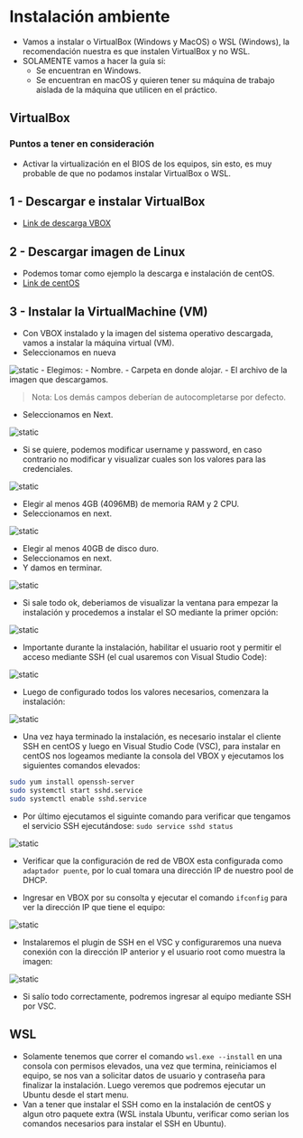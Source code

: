 
# Instalación ambiente

- Vamos a instalar o VirtualBox (Windows y MacOS) o WSL (Windows), la recomendación nuestra es que instalen VirtualBox y no WSL.
- SOLAMENTE vamos a hacer la guía si:
  - Se encuentran en Windows.
  - Se encuentran en macOS y quieren tener su máquina de trabajo aislada de la máquina que utilicen en el práctico.

## VirtualBox

### Puntos a tener en consideración
- Activar la virtualización en el BIOS de los equipos, sin esto, es muy probable de que no podamos instalar VirtualBox o WSL.

## 1 - Descargar e instalar VirtualBox
- [Link de descarga VBOX](https://www.virtualbox.org/)


## 2 - Descargar imagen de Linux
- Podemos tomar como ejemplo la descarga e instalación de centOS.
- [Link de centOS](https://centos.org/download/)

## 3 - Instalar la VirtualMachine (VM)
- Con VBOX instalado y la imagen del sistema operativo descargada, vamos a instalar la máquina virtual (VM).
- Seleccionamos en nueva
<img src="/Extras/Imagenes/laboratorioNivelacion/Instalacion/Instalacion01.jpg" title="static">
- Elegimos:
  - Nombre. 
  - Carpeta en donde alojar.
  - El archivo de la imagen que descargamos.

> Nota: Los demás campos deberían de autocompletarse por defecto.

- Seleccionamos en Next.

<img src="/Extras/Imagenes/laboratorioNivelacion/Instalacion/Instalacion02.jpg" title="static">

- Si se quiere, podemos modificar username y password, en caso contrario no modificar y visualizar cuales son los valores para las credenciales.

<img src="/Extras/Imagenes/laboratorioNivelacion/Instalacion/Instalacion03.jpg" title="static">

- Elegir al menos 4GB (4096MB) de memoria RAM y 2 CPU.
- Seleccionamos en next.

<img src="/Extras/Imagenes/laboratorioNivelacion/Instalacion/Instalacion04.jpg" title="static">

- Elegir al menos 40GB de disco duro.
- Seleccionamos en next.
- Y damos en terminar.

<img src="/Extras/Imagenes/laboratorioNivelacion/Instalacion/Instalacion05.jpg" title="static">

- Si sale todo ok, deberiamos de visualizar la ventana para empezar la instalación y procedemos a instalar el SO mediante la primer opción:

<img src="/Extras/Imagenes/laboratorioNivelacion/Instalacion/Instalacion06.jpg" title="static">

- Importante durante la instalación, habilitar el usuario root y permitir el acceso mediante SSH (el cual usaremos con Visual Studio Code):

<img src="/Extras/Imagenes/laboratorioNivelacion/Instalacion/Instalacion07.jpg" title="static">

- Luego de configurado todos los valores necesarios, comenzara la instalación:

<img src="/Extras/Imagenes/laboratorioNivelacion/Instalacion/Instalacion08.jpg" title="static">

- Una vez haya terminado la instalación, es necesario instalar el cliente SSH en centOS y luego en Visual Studio Code (VSC), para instalar en centOS nos logeamos mediante la consola del VBOX y ejecutamos los siguientes comandos elevados:

```bash
sudo yum install openssh-server
sudo systemctl start sshd.service
sudo systemctl enable sshd.service
```

- Por último ejecutamos el siguinte comando para verificar que tengamos el servicio SSH ejecutándose: `sudo service sshd status`

<img src="/Extras/Imagenes/laboratorioNivelacion/Instalacion/Instalacion09.jpg" title="static">

- Verificar que la configuración de red de VBOX esta configurada como `adaptador puente`, por lo cual tomara una dirección IP de nuestro pool de DHCP.

- Ingresar en VBOX por su consolta y ejecutar el comando `ifconfig` para ver la dirección IP que tiene el equipo:

<img src="/Extras/Imagenes/laboratorioNivelacion/Instalacion/Instalacion10.jpg" title="static">

- Instalaremos el plugin de SSH en el VSC y configuraremos una nueva conexión con la dirección IP anterior y el usuario root como muestra la imagen:

<img src="/Extras/Imagenes/laboratorioNivelacion/Instalacion/Instalacion11.jpg" title="static">

- Si salío todo correctamente, podremos ingresar al equipo mediante SSH por VSC.


## WSL

- Solamente tenemos que correr el comando `wsl.exe --install` en una consola con permisos elevados, una vez que termina, reiniciamos el equipo, se nos van a solicitar datos de usuario y contraseña para finalizar la instalación. Luego veremos que podremos ejecutar un Ubuntu desde el start menu.
- Van a tener que instalar el SSH como en la instalación de centOS y algun otro paquete extra (WSL instala Ubuntu, verificar como serian los comandos necesarios para instalar el SSH en Ubuntu).